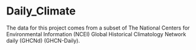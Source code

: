 # Daily_Climate
The data for this project comes from a subset of The National Centers for Environmental Information (NCEI) Global Historical Climatology Network daily (GHCNd) (GHCN-Daily). 
